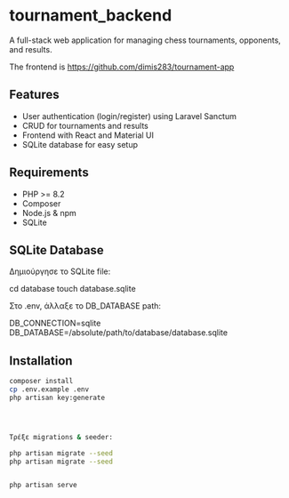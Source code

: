 # tournament_backend
A full-stack web application for managing chess tournaments, opponents, and results.

The frontend is https://github.com/dimis283/tournament-app
## Features

- User authentication (login/register) using Laravel Sanctum
- CRUD for tournaments and results
- Frontend with React and Material UI
- SQLite database for easy setup
## Requirements

- PHP >= 8.2
- Composer
- Node.js & npm
- SQLite

 ## SQLite Database

Δημιούργησε το SQLite file:

cd database
touch database.sqlite


Στο .env, άλλαξε το DB_DATABASE path:

DB_CONNECTION=sqlite
DB_DATABASE=/absolute/path/to/database/database.sqlite

## Installation



```bash
composer install
cp .env.example .env
php artisan key:generate




Τρέξε migrations & seeder:

php artisan migrate --seed
php artisan migrate --seed


php artisan serve
